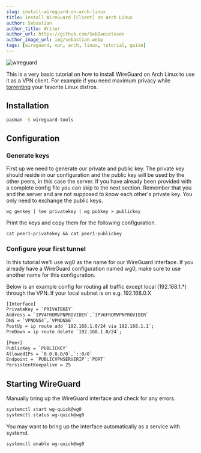 ```yaml
---
slug: install-wireguard-on-arch-linux
title: Install WireGuard [Client] on Arch Linux
author: Sebastian
author_title: Writer
author_url: https://github.com/SebDanielsson
author_image_url: img/sebastian.webp
tags: [wireguard, vpn, arch, linux, tutorial, guide]
---
```


![wireguard](/img/wireguard.webp)

This is a very basic tutorial on how to install WireGuard on Arch Linux to use it as a VPN client. For example if you need maximum privacy while [torrenting](/install-transmission-on-arch-linux/) your favorite Linux distros.

<!--truncate-->

## Installation
```bash
pacman -S wireguard-tools
```

## Configuration

### Generate keys
First up we need to generate our private and public key. The private key should reside in our configuration and the public key will be used by the other peers, in this case the server. If you have already been provided with a complete config file you can skip to the next section. Remember that you and the server and are not supposed to know each other's private key. You only need to exchange the public keys.

```shell
wg genkey | tee privatekey | wg pubkey > publickey
```

Print the keys and copy them for the following configuration.
```shell
cat peer1-privatekey && cat peer1-publickey
```

### Configure your first tunnel
In this tutorial we'll use wg0 as the name for our WireGuard interface. If you already have a WireGuard configuration named wg0, make sure to use another name for this configuration.

Below is an example config for routing all traffic except local (192.168.1.*) through the VPN. If your local subnet is on e.g. 192.168.0.X

```bash title="/etc/wireguard/wg0.conf"
[Interface]
PrivateKey = `PRIVATEKEY`
Address = `IPV4FROMVPNPROVIDER`,`IPV6FROMVPNPROVIDER`
DNS = `VPNDNS4`,`VPNDNS6`
PostUp = ip route add `192.168.1.0/24 via 192.168.1.1`;
PreDown = ip route delete `192.168.1.0/24`;

[Peer]
PublicKey = `PUBLICKEY`
AllowedIPs = `0.0.0.0/0`,`::0/0`
Endpoint = `PUBLICVPNSERVERIP`:`PORT`
PersistentKeepalive = 25
  ```  

## Starting WireGuard
Manually bring up the WireGuard interface and check for any errors.

```bash
systemctl start wg-quick@wg0
systemctl status wg-quick@wg0
```

You may want to bring up the interface automatically as a service with systemd.

```bash
systemctl enable wg-quick@wg0
```